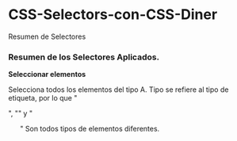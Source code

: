 # CSS-Selectors-con-CSS-Diner
Resumen de Selectores



### Resumen de los Selectores Aplicados.
 **Seleccionar elementos**

Selecciona todos los elementos del tipo A. Tipo se refiere al tipo de etiqueta, por lo que "<div>", "<pag>" y "<ul>" Son todos tipos de elementos diferentes.
